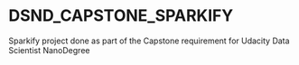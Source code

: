 # DSND_CAPSTONE_SPARKIFY
Sparkify project done as part of the Capstone requirement for Udacity Data Scientist NanoDegree
